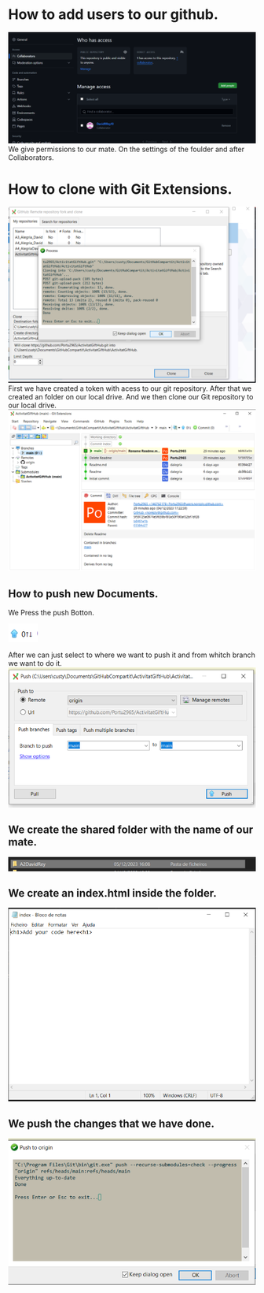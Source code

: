 # How to add users to our github.
![Permissions](./capturas/2.png)
We give permissions to our mate. On the settings of the foulder and after Collaborators.
# How to clone with Git Extensions.
![Clone](./capturas/3.png)
First we have created a token with acess to our git repository.
After that we created an folder on our local drive.
And we then clone our Git repository to our local drive.
![Clone](./capturas/4.png)
## How to push new Documents.
We Press the push Botton.

![PushBotton](./capturas/pushbotton.png)

After we can just select to where we want to push it and from whitch branch we want to do it.
![Push](./capturas/6.png)
## We create the shared folder with the name of our mate.
![Mate](./capturas/5.png)
## We create an index.html inside the folder.
![Index](./capturas/7.png)
## We push the changes that we have done.
![FinalPush](./capturas/finalpush.png)
